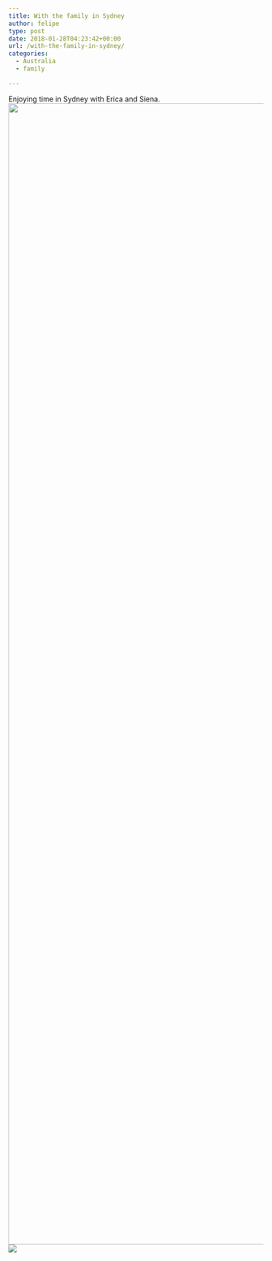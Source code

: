 ```yaml
---
title: With the family in Sydney
author: felipe
type: post
date: 2018-01-28T04:23:42+00:00
url: /with-the-family-in-sydney/
categories:
  - Australia
  - family

---
```

Enjoying time in Sydney with Erica and Siena.  <img class="alignnone wp-image-911 size-full" data-wpid="1" src="/wp-content/uploads/img_20180128_1406161356131096.jpg" width="3000" height="2250" srcset="/wp-content/uploads/img_20180128_1406161356131096.jpg 3000w, /wp-content/uploads/img_20180128_1406161356131096-300x225.jpg 300w, /wp-content/uploads/img_20180128_1406161356131096-768x576.jpg 768w, /wp-content/uploads/img_20180128_1406161356131096-1024x768.jpg 1024w" sizes="(max-width: 3000px) 100vw, 3000px" /><img class="size-full" data-wpid="3" src="/wp-content/uploads/img_20180128_161048294918483.jpg" />